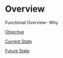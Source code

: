 # Overview

Functional Overview- Why 

[Objective](Overview%20e3f18896c3024e0e806b922bff8ce8c6/Objective%2087c497e68c234d699d6825e2549b06ce.md)

[Current State](Overview%20e3f18896c3024e0e806b922bff8ce8c6/Current%20State%204165db666a56439082b0e80bdb2a78ac.md)

[Future State](Overview%20e3f18896c3024e0e806b922bff8ce8c6/Future%20State%20f96009b36198472c9337563177e90c1f.md)